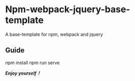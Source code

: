 # Npm-webpack-jquery-base-template
A base-template for npm, webpack and jquery
## Guide

   npm install
   npm run serve

***Enjoy yourself！***
